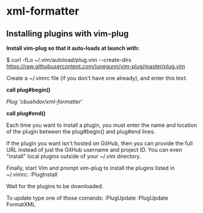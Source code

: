 # xml-formatter

## Installing plugins with vim-plug

**Install vim-plug so that it auto-loads at launch with:**

$ curl -fLo ~/.vim/autoload/plug.vim --create-dirs \
https://raw.githubusercontent.com/junegunn/vim-plug/master/plug.vim

Create a ~/.vimrc file (if you don't have one already), and enter this text:

**call plug#begin()**

*Plug 'cbushdor/xml-formatter'*

**call plug#end()**

Each time you want to install a plugin, you must enter the name and location of the plugin between the plug#begin() and plug#end lines.

If the plugin you want isn't hosted on GitHub, then you can provide the full URL instead of just the GitHub username and project ID. You can even "install" local plugins outside of your ~/.vim directory.

Finally, start Vim and prompt vim-plug to install the plugins listed in ~/.vimrc:
:PlugInstall

Wait for the plugins to be downloaded.

To update type one of those comands:
:PlugUpdate
:PlugUpdate FormatXML
